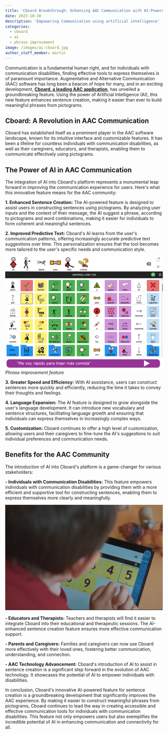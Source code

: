 ```yaml
---
title: 'Cboard Breakthrough: Enhancing AAC Communication with AI-Powered Sentence Creation'
date: 2023-10-30
description: 'Empowering Communication using artificial intelligence'
categories:
  - cboard
  - ai
  - phrase improvement
image: /images/ai-cboard.jpg
author_staff_member: martin
---
```


Communication is a fundamental human right, and for individuals with communication disabilities, finding effective tools to express themselves is of paramount importance. Augmentative and Alternative Communication (AAC) software has long been a beacon of hope for many, and in an exciting development, [**Cboard, a leading AAC application**](https://www.cboard.io/), has unveiled a groundbreaking feature. Using the power of Artificial Intelligence (AI), this new feature enhances sentence creation, making it easier than ever to build meaningful phrases from pictograms.

## Cboard: A Revolution in AAC Communication

Cboard has established itself as a prominent player in the AAC software landscape, known for its intuitive interface and customizable features. It has been a lifeline for countless individuals with communication disabilities, as well as their caregivers, educators, and therapists, enabling them to communicate effectively using pictograms.

## The Power of AI in AAC Communication

The integration of AI into Cboard's platform represents a monumental leap forward in improving the communication experience for users. Here's what this innovative feature means for the AAC community:

**1. Enhanced Sentence Creation:** The AI-powered feature is designed to assist users in constructing sentences using pictograms. By analyzing user inputs and the context of their message, the AI suggest a phrase, according to pictograms and word combinations, making it easier for individuals to form coherent and meaningful sentences.

**2. Improved Predictive Text:** Cboard's AI learns from the user's communication patterns, offering increasingly accurate predictive text suggestions over time. This personalization ensures that the tool becomes more tailored to the user's specific needs and communication style.

![Improve Phrase feature](/images/app/phrase-improvement.png) *Phrase improvement feature*

**3. Greater Speed and Efficiency:** With AI assistance, users can construct sentences more quickly and efficiently, reducing the time it takes to convey their thoughts and feelings.

**4. Language Expansion:** The AI feature is designed to grow alongside the user's language development. It can introduce new vocabulary and sentence structures, facilitating language growth and ensuring that individuals can express themselves in increasingly complex ways.

**5. Customization:** Cboard continues to offer a high level of customization, allowing users and their caregivers to fine-tune the AI's suggestions to suit individual preferences and communication needs.

## Benefits for the AAC Community

The introduction of AI into Cboard's platform is a game-changer for various stakeholders:

**- Individuals with Communication Disabilities:** This feature empowers individuals with communication disabilities by providing them with a more efficient and supportive tool for constructing sentences, enabling them to express themselves more clearly and meaningfully.

![Kid using Cboard](/images/kindergaten02.png)

**- Educators and Therapists:** Teachers and therapists will find it easier to integrate Cboard into their educational and therapeutic sessions. The AI-enhanced sentence creation feature ensures more effective communication support.

**- Parents and Caregivers:** Families and caregivers can now use Cboard more effectively with their loved ones, fostering better communication, understanding, and connection.

**- AAC Technology Advancement:** Cboard's introduction of AI to assist in sentence creation is a significant step forward in the evolution of AAC technology. It showcases the potential of AI to empower individuals with disabilities.

In conclusion, Cboard's innovative AI-powered feature for sentence creation is a groundbreaking development that significantly improves the AAC experience. By making it easier to construct meaningful phrases from pictograms, Cboard continues to lead the way in creating accessible and effective communication tools for individuals with communication disabilities. This feature not only empowers users but also exemplifies the incredible potential of AI in enhancing communication and connectivity for all.